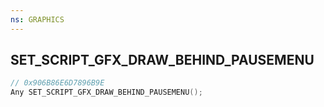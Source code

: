 ```yaml
---
ns: GRAPHICS
---
```

## SET_SCRIPT_GFX_DRAW_BEHIND_PAUSEMENU

```c
// 0x906B86E6D7896B9E
Any SET_SCRIPT_GFX_DRAW_BEHIND_PAUSEMENU();
```

